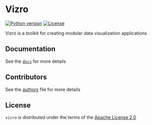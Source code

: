 # Vizro

[![Python version](https://img.shields.io/badge/python-3.8%20%7C%203.9%20%7C%203.10%20%7C%203.11-blue.svg)]()
[![License](https://img.shields.io/badge/license-Apache%202.0-blue.svg)]()

Vizro is a toolkit for creating modular data visualization applications

## Documentation

See the [`docs`](https://vizro.readthedocs.io/en/latest/) for more details

## Contributors

See the [authors](https://github.com/mckinsey/vizro/blob/main/vizro-core/docs/pages/development/authors.md) file for more details

## License

`vizro` is distributed under the terms of the [Apache License 2.0](https://www.apache.org/licenses/LICENSE-2.0)
